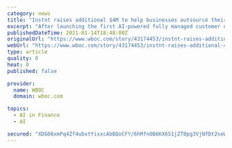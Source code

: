 ```yaml
---
category: news
title: "Instnt raises additional $4M to help businesses outsource their digital customer onboarding problems to an AI"
excerpt: "After launching the first AI-powered fully managed customer onboarding service for businesses that includes up to"
publishedDateTime: 2021-01-14T18:48:00Z
originalUrl: "https://www.wboc.com/story/43174453/instnt-raises-additional-4m-to-help-businesses-outsource-their-digital-customer-onboarding-problems-to-an-ai"
webUrl: "https://www.wboc.com/story/43174453/instnt-raises-additional-4m-to-help-businesses-outsource-their-digital-customer-onboarding-problems-to-an-ai"
type: article
quality: 0
heat: 0
published: false

provider:
  name: WBOC
  domain: wboc.com

topics:
  - AI in Finance
  - AI

secured: "XDG08xmPq4Zf4ubxtYisxcAbBQoCFY/6hMfnOB6KX651jZT0pg3VjNfDt2seWM9o8qtgwVISuyRM5uPXyaHqiclYU6hXTEGYRzGCyrPqkKrYe9au4jCbar7CVjhG+Cs/qLfnDdLvucxTP5fxuoUfmbW1Sz1mQeNkuDBp3w+YG/kuIxE85gG+qQyG5ANMVYqqYGTIaZ/inITZ04K4O8xeJX/REXBl/ZSygNVqioYdYiRDkou0LdrqUvK35UZb5LW5CT05G/pB7bTCQrvILP7OPkSMT1uLJwJQxQcLccWVXMajwNLf27p8AEZdFSrV20QUUSzddpZtcELpXJJzALOgamRzOv/0OiP4lXTVuHajRN8=;OqgFP9k1xkYPKIyOQFfzww=="
---
```


